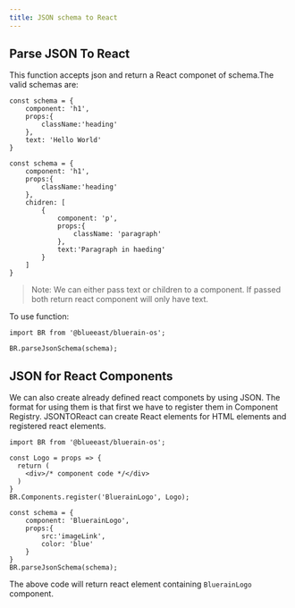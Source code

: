```yaml
---
title: JSON schema to React
---
```



## Parse JSON To React

This function accepts json and return a React componet of schema.The valid schemas are:


```
const schema = {
    component: 'h1',
    props:{
        className:'heading'
    },
    text: 'Hello World'
}
```

```
const schema = {
    component: 'h1',
    props:{
        className:'heading'
    },
    chidren: [
        {
            component: 'p',
            props:{
                className: 'paragraph'
            },
            text:'Paragraph in haeding'
        }
    ]
}
```
> Note: We can either pass text or children to a component. If passed both return react component will only have text. 

To use function:
```
import BR from '@blueeast/bluerain-os';

BR.parseJsonSchema(schema);

```

## JSON for React Components

We can also create already defined react componets by using JSON. The format for using them is that first we have to register them in Component Registry. JSONTOReact can create React elements for HTML elements and registered react elements.

```
import BR from '@blueeast/bluerain-os';

const Logo = props => {
  return (
    <div>/* component code */</div>
  )
} 
BR.Components.register('BluerainLogo', Logo);

const schema = {
    component: 'BluerainLogo',
    props:{
        src:'imageLink',
        color: 'blue'
    }
}
BR.parseJsonSchema(schema);

```
The above code will return react element containing `BluerainLogo` component.
